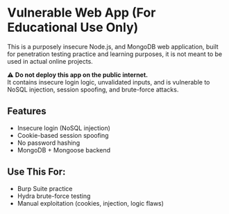 # Vulnerable Web App (For Educational Use Only)

This is a purposely insecure Node.js, and MongoDB web application, built for penetration testing practice and learning purposes, it is not meant to be used in actual online projects.

⚠️ **Do not deploy this app on the public internet.**  
It contains insecure login logic, unvalidated inputs, and is vulnerable to NoSQL injection, session spoofing, and brute-force attacks.

## Features
- Insecure login (NoSQL injection)
- Cookie-based session spoofing
- No password hashing
- MongoDB + Mongoose backend

## Use This For:
- Burp Suite practice
- Hydra brute-force testing
- Manual exploitation (cookies, injection, logic flaws)

